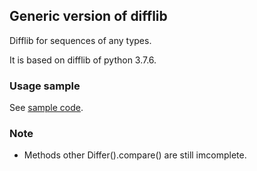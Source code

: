 ## Generic version of difflib
Difflib for sequences of any types.

It is based on difflib of python 3.7.6.

### Usage sample
See [sample code](sample/diff.ipynb).

### Note
- Methods other Differ().compare() are still imcomplete.

